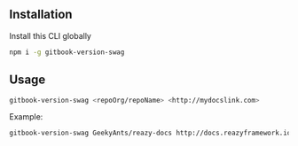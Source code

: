 ## Installation

Install this CLI globally
```sh
npm i -g gitbook-version-swag
```

## Usage

```sh
gitbook-version-swag <repoOrg/repoName> <http://mydocslink.com>
```

Example:

```sh
gitbook-version-swag GeekyAnts/reazy-docs http://docs.reazyframework.io
```
